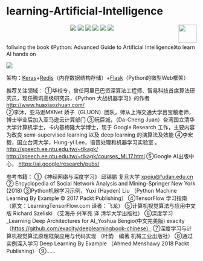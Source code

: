 # learning-Artificial-Intelligence
<p align="center">
    <a href="https://github.com/elegantcoin/learning-Artificial-Intelligence"><img src="https://img.shields.io/badge/status-updating-brightgreen.svg"></a>
    <a href="https://github.com/python/cpython"><img src="https://img.shields.io/badge/Python-3.7-FF1493.svg"></a>
    <a href="https://github.com/elegantcoin/learning-Artificial-Intelligence"><img src="https://img.shields.io/badge/platform-Windows%7CLinux%7CmacOS-660066.svg"></a>
    <a href="https://opensource.org/licenses/mit-license.php"><img src="https://badges.frapsoft.com/os/mit/mit.svg"></a>
    <a href="https://github.com/elegantcoin/learning-Artificial-Intelligence/stargazers"><img src="https://img.shields.io/github/stars/elegantcoin/learning-Artificial-Intelligence.svg?logo=github"></a>
    <a href="https://github.com/elegantcoin/learning-Artificial-Intelligence/network/members"><img src="https://img.shields.io/github/forks/elegantcoin/learning-Artificial-Intelligence.svg?color=blue&logo=github"></a>
    <a href="https://www.python.org/"><img src="https://upload.wikimedia.org/wikipedia/commons/c/c3/Python-logo-notext.svg" align="right" height="48" width="48" ></a>
</p>
<br />
follwing the book 《Python: Advanced Guide to Artificial Intelligence》to learn AI hands on

  
![](https://www.pyimagesearch.com/wp-content/uploads/2018/01/keras_api_header.png)

架构：[Keras](https://blog.keras.io/building-a-simple-keras-deep-learning-rest-api.html)+[Redis](https://redis.io/topics/introduction)（内存数据结构存储）+[Flask](https://palletsprojects.com/p/flask/)（Python的微型Web框架）

  
  
推荐关注领域： ①华校专，曾任阿里巴巴资深算法工程师、智易科技首席算法研究员，现任腾讯高级研究员，《Python 大战机器学习》的作者 http://www.huaxiaozhuan.com/  
              ②李沐，亚马逊MXNet 娇子（GLUON）团队，师从上海交通大学吕宝粮老师，博⼠毕业后加⼊亚⻢逊云计算部⻔
              ③阮巨城，（Da-Cheng Juan）台湾国立清华大学计算机学士，卡内基梅隆大学博士，现于 Google Research 工作，主要内容为改良 semi-supervised learning 以及 deep learning 的演算法及效能
              ④李宏毅，国立台湾大学，Hung-yi Lee，语音处理和机器学习实验室 。 http://speech.ee.ntu.edu.tw/~tlkagk/  http://speech.ee.ntu.edu.tw/~tlkagk/courses_ML17.html
              ⑤Google AI出版中心， https://ai.google/research/pubs/
              
参考书籍：     ①《神经网络与深度学习》  邱锡鹏  复旦大学 xpqiu@fudan.edu.cn
              ② Encyclopedia of Social Network Analysis and Mining-Springer New York (2018)
              ③Python机器学习示例，Yuxi (Hayden) Liu （Python Machine Learning By Example © 2017 Packt Publishing）
              ④TensorFlow 学习指南  （原文：LearningTensorFlow.com 译者：飞龙）
              ⑤计算机视觉算法与应用中文版 Richard Szeliski （艾海舟 兴军亮 译 清华大学出版社）
              ⑥深度学习_Learning Deep Architectures for AI_Yoshua Bengio(中文完美版)  exacity（https://github.com/exacity/deeplearningbook-chinese）
              ⑦深度学习与计算机视觉算法原理框架应用与代码实现 （叶韵　编著 机械工业出版社）
              ⑧通过实例深入学习 Deep Learning By Example  （Ahmed Menshawy 2018 Packt Publishing）
              ⑨……

